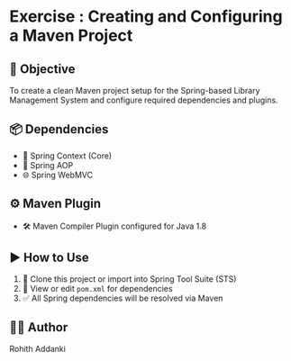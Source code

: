 # Exercise : Creating and Configuring a Maven Project

## 🎯 Objective
To create a clean Maven project setup for the Spring-based Library Management System and configure required dependencies and plugins.

## 📦 Dependencies
- 🌱 Spring Context (Core)  
- 🔄 Spring AOP  
- 🌐 Spring WebMVC

## ⚙️ Maven Plugin
- 🛠️ Maven Compiler Plugin configured for Java 1.8

## ▶️ How to Use
1. 🚀 Clone this project or import into Spring Tool Suite (STS)  
2. 📂 View or edit `pom.xml` for dependencies  
3. ✅ All Spring dependencies will be resolved via Maven

## 👨‍💻 Author
Rohith Addanki
